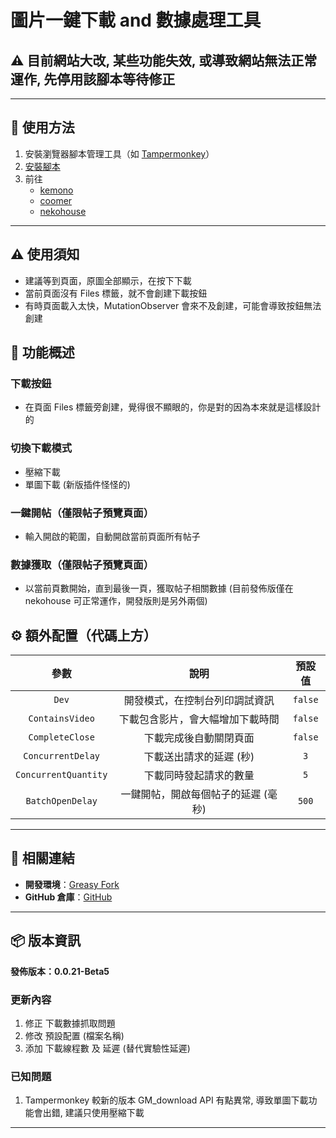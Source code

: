 # **圖片一鍵下載 and 數據處理工具**

## ⚠️ 目前網站大改, 某些功能失效, 或導致網站無法正常運作, 先停用該腳本等待修正

---

## **👻 使用方法**

1. 安裝瀏覽器腳本管理工具（如 [Tampermonkey](https://chrome.google.com/webstore/detail/tampermonkey/dhdgffkkebhmkfjojejmpbldmpobfkfo)）
2. [安裝腳本](https://update.greasyfork.org/scripts/472282/Kemer%20%E4%B8%8B%E8%BC%89%E5%99%A8.user.js)
3. 前往
    - [kemono](https://kemono.su/)
    - [coomer](https://coomer.su/)
    - [nekohouse](https://nekohouse.su/)

---

## **⚠️ 使用須知**
- 建議等到頁面，原圖全部顯示，在按下下載
- 當前頁面沒有 Files 標籤，就不會創建下載按鈕
- 有時頁面載入太快，MutationObserver 會來不及創建，可能會導致按鈕無法創建


## **📜 功能概述**

### **下載按鈕**
- 在頁面 Files 標籤旁創建，覺得很不顯眼的，你是對的因為本來就是這樣設計的

### **切換下載模式**
- 壓縮下載
- 單圖下載 (新版插件怪怪的)

### **一鍵開帖（僅限帖子預覽頁面）**
- 輸入開啟的範圍，自動開啟當前頁面所有帖子

### **數據獲取（僅限帖子預覽頁面）**
- 以當前頁數開始，直到最後一頁，獲取帖子相關數據 (目前發佈版僅在 nekohouse 可正常運作，開發版則是另外兩個)


## **⚙️ 額外配置（代碼上方）**
|       **參數**       |              **說明**               | **預設值** |
| :------------------: | :---------------------------------: | :--------: |
|        `Dev`         |   開發模式，在控制台列印調試資訊    |  `false`   |
|   `ContainsVideo`    |  下載包含影片，會大幅增加下載時間   |  `false`   |
|   `CompleteClose`    |       下載完成後自動關閉頁面        |  `false`   |
|  `ConcurrentDelay`   |       下載送出請求的延遲 (秒)       |    `3`     |
| `ConcurrentQuantity` |       下載同時發起請求的數量        |    `5`     |
|   `BatchOpenDelay`   | 一鍵開帖，開啟每個帖子的延遲 (毫秒) |   `500`    |

---

## **🔗 相關連結**

- **開發環境**：[Greasy Fork](https://greasyfork.org/zh-TW/users/989635-canaan-hs)  
- **GitHub 倉庫**：[GitHub](https://github.com/Canaan-HS/MonkeyScript/tree/main/KemerDownloader)

---

## **📦 版本資訊**

**發佈版本：0.0.21-Beta5** 

### **更新內容**
1. 修正 下載數據抓取問題
2. 修改 預設配置 (檔案名稱)
3. 添加 下載線程數 及 延遲 (替代實驗性延遲)

### **已知問題**
1. Tampermonkey 較新的版本 GM_download API 有點異常, 導致單圖下載功能會出錯, 建議只使用壓縮下載

---